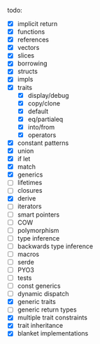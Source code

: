 todo:
* [X] implicit return
* [X] functions
* [X] references
* [X] vectors
* [X] slices
* [X] borrowing
* [X] structs
* [X] impls
* [X] traits
  * [X] display/debug
  * [X] copy/clone
  * [X] default
  * [X] eq/partialeq
  * [X] into/from
  * [X] operators
* [X] constant patterns
* [X] union
* [X] if let
* [X] match
* [X] generics
* [ ] lifetimes
* [ ] closures
* [X] derive
* [ ] iterators
* [ ] smart pointers
* [ ] COW
* [ ] polymorphism
* [ ] type inference
* [ ] backwards type inference
* [ ] macros
* [ ] serde
* [ ] PYO3
* [ ] tests
* [ ] const generics
* [ ] dynamic dispatch
* [X] generic traits
* [ ] generic return types
* [X] multiple trait constraints
* [X] trait inheritance
* [X] blanket implementations